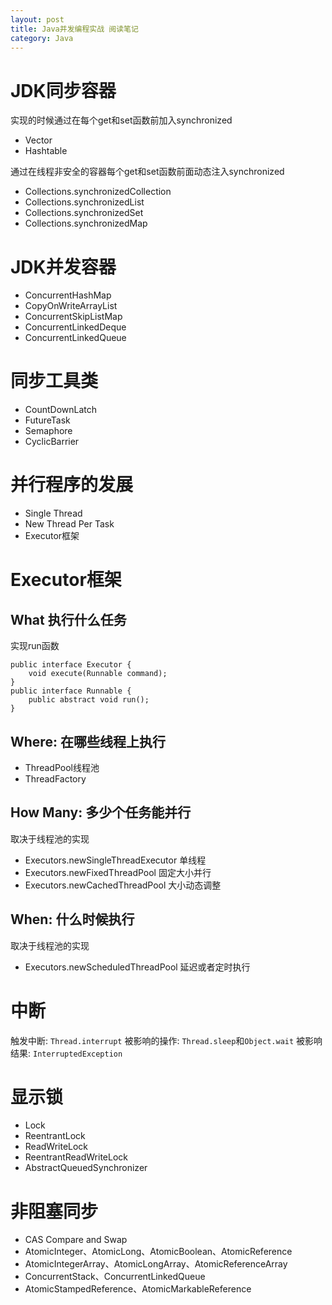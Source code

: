 ```yaml
---
layout: post
title: Java并发编程实战 阅读笔记
category: Java
---
```


# JDK同步容器
实现的时候通过在每个get和set函数前加入synchronized
- Vector
- Hashtable

通过在线程非安全的容器每个get和set函数前面动态注入synchronized
- Collections.synchronizedCollection
- Collections.synchronizedList
- Collections.synchronizedSet
- Collections.synchronizedMap

# JDK并发容器
- ConcurrentHashMap
- CopyOnWriteArrayList
- ConcurrentSkipListMap
- ConcurrentLinkedDeque
- ConcurrentLinkedQueue

# 同步工具类
- CountDownLatch
- FutureTask
- Semaphore
- CyclicBarrier

# 并行程序的发展
- Single Thread
- New Thread Per Task
- Executor框架

# Executor框架
## What 执行什么任务
实现run函数
```
public interface Executor {
    void execute(Runnable command);
}
public interface Runnable {
    public abstract void run();
}
```

## Where: 在哪些线程上执行
- ThreadPool线程池
- ThreadFactory

## How Many: 多少个任务能并行
取决于线程池的实现
- Executors.newSingleThreadExecutor 单线程
- Executors.newFixedThreadPool 固定大小并行
- Executors.newCachedThreadPool 大小动态调整

## When: 什么时候执行
取决于线程池的实现
- Executors.newScheduledThreadPool 延迟或者定时执行

# 中断
触发中断: `Thread.interrupt`
被影响的操作: `Thread.sleep`和`Object.wait`
被影响结果: `InterruptedException`

# 显示锁
- Lock
- ReentrantLock
- ReadWriteLock
- ReentrantReadWriteLock
- AbstractQueuedSynchronizer

# 非阻塞同步
- CAS Compare and Swap
- AtomicInteger、AtomicLong、AtomicBoolean、AtomicReference
- AtomicIntegerArray、AtomicLongArray、AtomicReferenceArray
- ConcurrentStack、ConcurrentLinkedQueue
- AtomicStampedReference、AtomicMarkableReference
